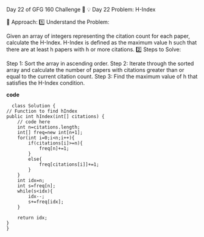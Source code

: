 Day 22 of GFG 160 Challenge 🚀
💡 Day 22 Problem: H-Index

🧠 Approach:
1️⃣ Understand the Problem:

Given an array of integers representing the citation count for each paper, calculate the H-Index.
H-Index is defined as the maximum value h such that there are at least h papers with h or more citations.
2️⃣ Steps to Solve:

Step 1: Sort the array in ascending order.
Step 2: Iterate through the sorted array and calculate the number of papers with citations greater than or equal to the current citation count.
Step 3: Find the maximum value of h that satisfies the H-Index condition.

**code**

      class Solution {
    // Function to find hIndex
    public int hIndex(int[] citations) {
        // code here
        int n=citations.length;
        int[] freq=new int[n+1];
        for(int i=0;i<n;i++){
            if(citations[i]>=n){
                freq[n]+=1;
            }
            else{
                freq[citations[i]]+=1;
            }
        }
        int idx=n;
        int s=freq[n];
        while(s<idx){
            idx--;
            s+=freq[idx];
        }
        
        return idx;
    }
    }

